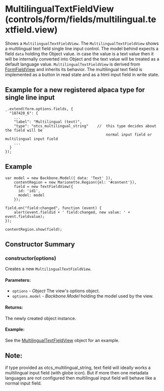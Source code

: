 # MultilingualTextFieldView (controls/form/fields/multilingual.textfield.view)

  Shows a `MultilingualTextFieldView`. The `MultilingualTextFieldView` shows a multilingual text
  field single line input
  control. The model behind expects a field `data` holding the Object value. in case the value is
   a text value then it will be internally converted into Object and the text value will be
   treated as a default language value.
  `MultilingualTextFieldView` is derived from [FormFieldView](./formfield.md) and inherits its behavior.
  The multilingual text field is implemented as a button in read state and as a html input field
  in write state.

## Example for a new registered alpaca type for single line input

    _.extend(form.options.fields, {
      "187420_6": {
        ...
        "label": "Multilingual (text)",
        "type": "otcs_multilingual_string"    //  this type decides about the field will be
                                                  normal input field or multilingual input field
        ...
      }
    });

## Example

    var model = new Backbone.Model({ data: 'Text' }),
        contentRegion = new Marionette.Region({el: '#content'}),
        field = new TextFieldView({
          id: 'id1',
          model: model
        });

    field.on("field:changed", function (event) {
        alert(event.fieldid + ' field:changed, new value: ' + event.fieldvalue);
    });

    contentRegion.show(field);

## Constructor Summary

### constructor(options)

  Creates a new `MultilingualTextFieldView`.

#### Parameters:

* `options` - *Object* The view's options object.
* `options.model` - *Backbone.Model* holding the model used by the view.

#### Returns:

  The newly created object instance.

#### Example:

  See the [MultilingualTextFieldView](#) object for an example.


## Note:

if type provided as otcs_multilingual_string, text field will ideally works a multilingual
input field (with globe icon).
But if more then one metadata languages are not configured then multilingual input field will
behave like a normal input field.